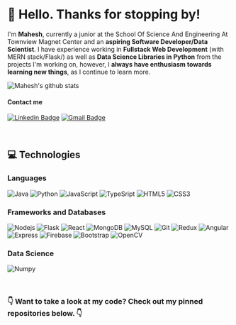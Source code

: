# :wave: Hello. Thanks for stopping by! 

I'm **Mahesh**, currently a junior at the School Of Science And Engineering At Townview Magnet Center and an **aspiring Software Developer/Data Scientist**. I have experience working in **Fullstack Web Development** (with MERN stack/Flask/) as well as **Data Science Libraries in Python** from the projects I'm working on, however, I **always have enthusiasm towards learning new things**, as I continue to learn more.

![Mahesh's github stats](https://github-readme-stats.vercel.app/api?username=MaheshNat&show_icons=true&theme=dark)

#### Contact me
[![Linkedin Badge](https://img.shields.io/badge/-Mahesh%20Natamai-blue?style=flat-square&logo=Linkedin&logoColor=white&link=https://www.linkedin.com/in/mahesh-natamai-b17683188/)](https://www.linkedin.com/in/mahesh-natamai-b17683188/)
[![Gmail Badge](https://img.shields.io/badge/-maheshkumar.natamai@gmail.com-c14438?style=flat-square&logo=Gmail&logoColor=white&link=mailto:maheshkumar.natamai@gmail.com)](mailto:maheshkumar.natamai@gmail.com)

&nbsp;

## :computer: Technologies
### Languages
![Java](https://img.shields.io/badge/-Java-red?style=flat-square&logo=java) ![Python](https://img.shields.io/badge/-Python-black?style=flat-square&logo=Python) ![JavaScript](https://img.shields.io/badge/-JavaScript-black?style=flat-square&logo=javascript) ![TypeSript](https://img.shields.io/badge/-TypeScript-black?style=flat-square&logo=typescript) ![HTML5](https://img.shields.io/badge/-HTML5-black?style=flat-square&logo=html5) ![CSS3](https://img.shields.io/badge/-CSS3-black?style=flat-square&logo=css3) 

### Frameworks and Databases
![Nodejs](https://img.shields.io/badge/-Nodejs-green?style=flat-square&logo=Node.js) ![Flask](https://img.shields.io/badge/-Flask-336791?style=flat-square&logo=flask) ![React](https://img.shields.io/badge/-React-black?style=flat-square&logo=react) ![MongoDB](https://img.shields.io/badge/-MongoDB-black?style=flat-square&logo=mongodb) ![MySQL](https://img.shields.io/badge/-MySQL-orange?style=flat-square&logo=mysql) ![Git](https://img.shields.io/badge/-Git-black?style=flat-square&logo=git) ![Redux](https://img.shields.io/badge/-Redux-336791?style=flat-square&logo=redux) ![Angular](https://img.shields.io/badge/-Angular-red?style=flat-square&logo=angular) ![Express](https://img.shields.io/badge/-Express-336791?style=flat-square) ![Firebase](https://img.shields.io/badge/-Firebase-black?style=flat-square&logo=firebase) ![Bootstrap](https://img.shields.io/badge/-Bootstrap-336791?style=flat-square&logo=bootstrap) ![OpenCV](https://img.shields.io/badge/-OpenCV-black?style=flat-square)

### Data Science
![Numpy](https://img.shields.io/badge/-Numpy-black?style=flat-square&logo=numpy)

&nbsp;

### :point_down: Want to take a look at my code? Check out my pinned repositories below. :point_down:
